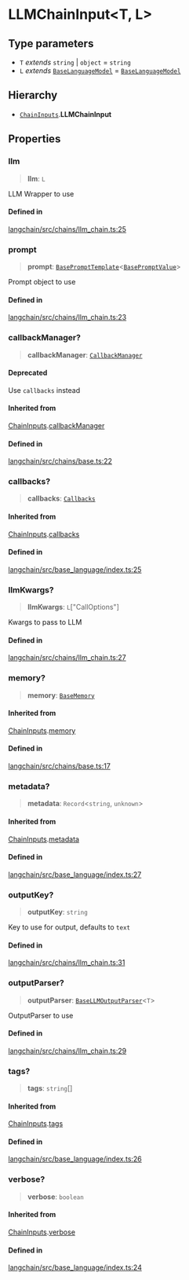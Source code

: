 LLMChainInput<T, L\>
====================

Type parameters[](#type-parameters "Direct link to Type parameters")
---------------------------------------------------------------------

*   `T` _extends_ `string` | `object` = `string`
*   `L` _extends_ [`BaseLanguageModel`](/docs/api/base_language/classes/BaseLanguageModel) = [`BaseLanguageModel`](/docs/api/base_language/classes/BaseLanguageModel)

Hierarchy[](#hierarchy "Direct link to Hierarchy")
---------------------------------------------------

*   [`ChainInputs`](/docs/api/chains/interfaces/ChainInputs).**LLMChainInput**

Properties[](#properties "Direct link to Properties")
------------------------------------------------------

### llm[](#llm "Direct link to llm")

> **llm**: `L`

LLM Wrapper to use

#### Defined in[](#defined-in "Direct link to Defined in")

[langchain/src/chains/llm\_chain.ts:25](https://github.com/hwchase17/langchainjs/blob/1c1274d/langchain/src/chains/llm_chain.ts#L25)

### prompt[](#prompt "Direct link to prompt")

> **prompt**: [`BasePromptTemplate`](/docs/api/prompts/classes/BasePromptTemplate)<[`BasePromptValue`](/docs/api/schema/classes/BasePromptValue)\>

Prompt object to use

#### Defined in[](#defined-in-1 "Direct link to Defined in")

[langchain/src/chains/llm\_chain.ts:23](https://github.com/hwchase17/langchainjs/blob/1c1274d/langchain/src/chains/llm_chain.ts#L23)

### callbackManager?[](#callbackmanager "Direct link to callbackManager?")

> **callbackManager**: [`CallbackManager`](/docs/api/callbacks/classes/CallbackManager)

#### Deprecated[](#deprecated "Direct link to Deprecated")

Use `callbacks` instead

#### Inherited from[](#inherited-from "Direct link to Inherited from")

[ChainInputs](/docs/api/chains/interfaces/ChainInputs).[callbackManager](/docs/api/chains/interfaces/ChainInputs#callbackmanager)

#### Defined in[](#defined-in-2 "Direct link to Defined in")

[langchain/src/chains/base.ts:22](https://github.com/hwchase17/langchainjs/blob/1c1274d/langchain/src/chains/base.ts#L22)

### callbacks?[](#callbacks "Direct link to callbacks?")

> **callbacks**: [`Callbacks`](/docs/api/callbacks/types/Callbacks)

#### Inherited from[](#inherited-from-1 "Direct link to Inherited from")

[ChainInputs](/docs/api/chains/interfaces/ChainInputs).[callbacks](/docs/api/chains/interfaces/ChainInputs#callbacks)

#### Defined in[](#defined-in-3 "Direct link to Defined in")

[langchain/src/base\_language/index.ts:25](https://github.com/hwchase17/langchainjs/blob/1c1274d/langchain/src/base_language/index.ts#L25)

### llmKwargs?[](#llmkwargs "Direct link to llmKwargs?")

> **llmKwargs**: `L`\["CallOptions"\]

Kwargs to pass to LLM

#### Defined in[](#defined-in-4 "Direct link to Defined in")

[langchain/src/chains/llm\_chain.ts:27](https://github.com/hwchase17/langchainjs/blob/1c1274d/langchain/src/chains/llm_chain.ts#L27)

### memory?[](#memory "Direct link to memory?")

> **memory**: [`BaseMemory`](/docs/api/memory/classes/BaseMemory)

#### Inherited from[](#inherited-from-2 "Direct link to Inherited from")

[ChainInputs](/docs/api/chains/interfaces/ChainInputs).[memory](/docs/api/chains/interfaces/ChainInputs#memory)

#### Defined in[](#defined-in-5 "Direct link to Defined in")

[langchain/src/chains/base.ts:17](https://github.com/hwchase17/langchainjs/blob/1c1274d/langchain/src/chains/base.ts#L17)

### metadata?[](#metadata "Direct link to metadata?")

> **metadata**: `Record`<`string`, `unknown`\>

#### Inherited from[](#inherited-from-3 "Direct link to Inherited from")

[ChainInputs](/docs/api/chains/interfaces/ChainInputs).[metadata](/docs/api/chains/interfaces/ChainInputs#metadata)

#### Defined in[](#defined-in-6 "Direct link to Defined in")

[langchain/src/base\_language/index.ts:27](https://github.com/hwchase17/langchainjs/blob/1c1274d/langchain/src/base_language/index.ts#L27)

### outputKey?[](#outputkey "Direct link to outputKey?")

> **outputKey**: `string`

Key to use for output, defaults to `text`

#### Defined in[](#defined-in-7 "Direct link to Defined in")

[langchain/src/chains/llm\_chain.ts:31](https://github.com/hwchase17/langchainjs/blob/1c1274d/langchain/src/chains/llm_chain.ts#L31)

### outputParser?[](#outputparser "Direct link to outputParser?")

> **outputParser**: [`BaseLLMOutputParser`](/docs/api/schema_output_parser/classes/BaseLLMOutputParser)<`T`\>

OutputParser to use

#### Defined in[](#defined-in-8 "Direct link to Defined in")

[langchain/src/chains/llm\_chain.ts:29](https://github.com/hwchase17/langchainjs/blob/1c1274d/langchain/src/chains/llm_chain.ts#L29)

### tags?[](#tags "Direct link to tags?")

> **tags**: `string`\[\]

#### Inherited from[](#inherited-from-4 "Direct link to Inherited from")

[ChainInputs](/docs/api/chains/interfaces/ChainInputs).[tags](/docs/api/chains/interfaces/ChainInputs#tags)

#### Defined in[](#defined-in-9 "Direct link to Defined in")

[langchain/src/base\_language/index.ts:26](https://github.com/hwchase17/langchainjs/blob/1c1274d/langchain/src/base_language/index.ts#L26)

### verbose?[](#verbose "Direct link to verbose?")

> **verbose**: `boolean`

#### Inherited from[](#inherited-from-5 "Direct link to Inherited from")

[ChainInputs](/docs/api/chains/interfaces/ChainInputs).[verbose](/docs/api/chains/interfaces/ChainInputs#verbose)

#### Defined in[](#defined-in-10 "Direct link to Defined in")

[langchain/src/base\_language/index.ts:24](https://github.com/hwchase17/langchainjs/blob/1c1274d/langchain/src/base_language/index.ts#L24)